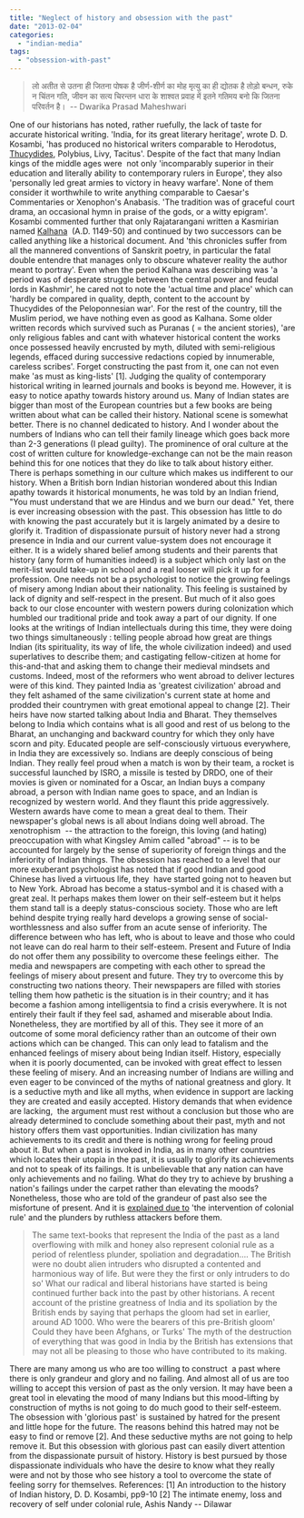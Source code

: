 ```yaml
---
title: "Neglect of history and obsession with the past"
date: "2013-02-04"
categories: 
  - "indian-media"
tags: 
  - "obsession-with-past"
---
```


> लो अतीत से उतना ही जितना पोषक है जीर्ण-शीर्ण का मोह मृत्यु का ही द्योतक है तोड़ो बन्धन, रुके न चिंतन गति, जीवन का सत्य चिरन्तन धारा के शाश्वत प्रवाह में इतने गतिमय बनो कि जितना परिवर्तन है।  -- Dwarika Prasad Maheshwari

One of our historians has noted, rather ruefully, the lack of taste for accurate historical writing. 'India, for its great literary heritage', wrote D. D. Kosambi, 'has produced no historical writers comparable to Herodotus, [Thucydides](http://en.wikipedia.org/wiki/Thucydides "Thucydides"), Polybius, Livy, Tacitus'. Despite of the fact that many Indian kings of the middle ages were  not only 'incomparably superior in their education and literally ability to contemporary rulers in Europe', they also 'personally led great armies to victory in heavy warfare'. None of them consider it worthwhile to write anything comparable to Caesar's Commentaries or Xenophon's Anabasis. 'The tradition was of graceful court drama, an occasional hymn in praise of the gods, or a witty epigram'. Kosambi commented further that only Rajatarangani written a Kasmirian named [Kalhana](http://en.wikipedia.org/wiki/Kalhana "Kalhana")  (A.D. 1149-50) and continued by two successors can be called anything like a historical document. And 'this chronicles suffer from all the mannered conventions of Sanskrit poetry, in particular the fatal double entendre that manages only to obscure whatever reality the author meant to portray'. Even when the period Kalhana was describing was 'a period was of desperate struggle between the central power and feudal lords in Kashmir', he cared not to note the 'actual time and place' which can 'hardly be compared in quality, depth, content to the account by Thucydides of the Peloponnesian war'. For the rest of the country, till the Muslim period, we have nothing even as good as Kalhana. Some older written records which survived such as Puranas ( = the ancient stories), 'are only religious fables and cant with whatever historical content the works once possessed heavily encrusted by myth, diluted with semi-religious legends, effaced during successive redactions copied by innumerable, careless scribes'. Forget constructing the past from it, one can not even make 'as must as king-lists' \[1\]. Judging the quality of contemporary historical writing in learned journals and books is beyond me. However, it is easy to notice apathy towards history around us. Many of Indian states are bigger than most of the European countries but a few books are being written about what can be called their history. National scene is somewhat better. There is no channel dedicated to history. And I wonder about the numbers of Indians who can tell their family lineage which goes back more than 2-3 generations (I plead guilty). The prominence of oral culture at the cost of written culture for knowledge-exchange can not be the main reason behind this for one notices that they do like to talk about history either. There is perhaps something in our culture which makes us indifferent to our history. When a British born Indian historian wondered about this Indian apathy towards it historical monuments, he was told by an Indian friend, "You must understand that we are Hindus and we burn our dead." Yet, there is ever increasing obsession with the past. This obsession has little to do with knowing the past accurately but it is largely animated by a desire to glorify it. Tradition of dispassionate pursuit of history never had a strong presence in India and our current value-system does not encourage it either. It is a widely shared belief among students and their parents that history (any form of humanities indeed) is a subject which only last on the merit-list would take-up in school and a real looser will pick it up for a profession. One needs not be a psychologist to notice the growing feelings of misery among Indian about their nationality. This feeling is sustained by lack of dignity and self-respect in the present. But much of it also goes back to our close encounter with western powers during colonization which humbled our traditional pride and took away a part of our dignity. If one looks at the writings of Indian intellectuals during this time, they were doing two things simultaneously : telling people abroad how great are things Indian (its spirituality, its way of life, the whole civilization indeed) and used superlatives to describe them; and castigating fellow-citizen at home for this-and-that and asking them to change their medieval mindsets and customs. Indeed, most of the reformers who went abroad to deliver lectures were of this kind. They painted India as 'greatest civilization' abroad and they felt ashamed of the same civilization's current state at home and prodded their countrymen with great emotional appeal to change \[2\]. Their heirs have now started talking about India and Bharat. They themselves belong to India which contains what is all good and rest of us belong to the Bharat, an unchanging and backward country for which they only have scorn and pity. Educated people are self-consciously virtuous everywhere, in India they are excessively so. Indians are deeply conscious of being Indian. They really feel proud when a match is won by their team, a rocket is successful launched by ISRO, a missile is tested by DRDO, one of their movies is given or nominated for a Oscar, an Indian buys a company abroad, a person with Indian name goes to space, and an Indian is recognized by western world. And they flaunt this pride aggressively. Western awards have come to mean a great deal to them. Their newspaper's global news is all about Indians doing well abroad. The xenotrophism  -- the attraction to the foreign, this loving (and hating) preoccupation with what Kingsley Amim called "abroad" -- is to be accounted for largely by the sense of superiority of foreign things and the inferiority of Indian things. The obsession has reached to a level that our more exuberant psychologist has noted that if good Indian and good Chinese has lived a virtuous life, they  have started going not to heaven but to New York. Abroad has become a status-symbol and it is chased with a great zeal. It perhaps makes them lower on their self-esteem but it helps them stand tall is a deeply status-conscious society. Those who are left behind despite trying really hard develops a growing sense of social-worthlessness and also suffer from an acute sense of inferiority. The difference between who has left, who is about to leave and those who could not leave can do real harm to their self-esteem. Present and Future of India do not offer them any possibility to overcome these feelings either.  The media and newspapers are competing with each other to spread the feelings of misery about present and future. They try to overcome this by constructing two nations theory. Their newspapers are filled with stories telling them how pathetic is the situation is in their country; and it has become a fashion among intelligentsia to find a crisis everywhere. It is not entirely their fault if they feel sad, ashamed and miserable about India. Nonetheless, they are mortified by all of this. They see it more of an outcome of some moral deficiency rather than an outcome of their own actions which can be changed. This can only lead to fatalism and the enhanced feelings of misery about being Indian itself. History, especially when it is poorly documented, can be invoked with great effect to lessen these feeling of misery. And an increasing number of Indians are willing and even eager to be convinced of the myths of national greatness and glory. It is a seductive myth and like all myths, when evidence in support are lacking they are created and easily accepted. History demands that when evidence are lacking,  the argument must rest without a conclusion but those who are already determined to conclude something about their past, myth and not history offers them vast opportunities. Indian civilization has many achievements to its credit and there is nothing wrong for feeling proud about it. But when a past is invoked in India, as in many other countries which locates their utopia in the past, it is usually to glorify its achievements and not to speak of its failings. It is unbelievable that any nation can have only achievements and no failing. What do they try to achieve by brushing a nation's failings under the carpet rather than elevating the moods? Nonetheless, those who are told of the grandeur of past also see the misfortune of present. And it is [explained due to](http://www.telegraphindia.com/1031011/asp/opinion/story_2433186.asp) 'the intervention of colonial rule' and the plunders by ruthless attackers before them.

> The same text-books that represent the India of the past as a land overflowing with milk and honey also represent colonial rule as a period of relentless plunder, spoliation and degradation.... The British were no doubt alien intruders who disrupted a contented and harmonious way of life. But were they the first or only intruders to do so' What our radical and liberal historians have started is being continued further back into the past by other historians. A recent account of the pristine greatness of India and its spoliation by the British ends by saying that perhaps the gloom had set in earlier, around AD 1000. Who were the bearers of this pre-British gloom' Could they have been Afghans, or Turks' The myth of the destruction of everything that was good in India by the British has extensions that may not all be pleasing to those who have contributed to its making.

There are many among us who are too willing to construct  a past where there is only grandeur and glory and no failing. And almost all of us are too willing to accept this version of past as the only version. It may have been a great tool in elevating the mood of many Indians but this mood-lifting by construction of myths is not going to do much good to their self-esteem. The obsession with 'glorious past' is sustained by hatred for the present and little hope for the future. The reasons behind this hatred may not be easy to find or remove \[2\]. And these seductive myths are not going to help remove it. But this obsession with glorious past can easily divert attention from the dispassionate pursuit of history. History is best pursued by those dispassionate individuals who have the desire to know what they really were and not by those who see history a tool to overcome the state of feeling sorry for themselves. References: \[1\] An introduction to the history of Indian history, D. D. Kosambi, pp9-10 \[2\] The intimate enemy, loss and recovery of self under colonial rule, Ashis Nandy -- Dilawar
